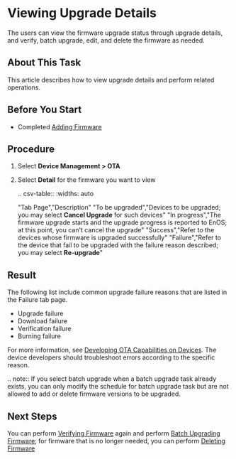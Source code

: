 ﻿# Viewing Upgrade Details

The users can view the firmware upgrade status through upgrade details, and verify, batch upgrade, edit, and delete the firmware as needed.

## About This Task

This article describes how to view upgrade details and perform related operations.

## Before You Start

- Completed [Adding Firmware](adding_firmware)

## Procedure

1. Select **Device Management > OTA**

2. Select **Detail** for the firmware you want to view

   .. csv-table::
      :widths: auto

      "Tab Page","Description"
      "To be upgraded","Devices to be upgraded; you may select **Cancel Upgrade** for such devices"
      "In progress","The firmware upgrade starts and the upgrade progress is reported to EnOS; at this point, you can't cancel the upgrade"
      "Success","Refer to the devices whose firmware is upgraded successfully"
      "Failure","Refer to the device that fail to be upgraded with the failure reason described; you may select **Re-upgrade**"

## Result

The following list include common upgrade failure reasons that are listed in the Failure tab page.

- Upgrade failure
- Download failure
- Verification failure
- Burning failure

For more information, see [Developing OTA Capabilities on Devices](developing_device_ota). The device developers should troubleshoot errors according to the specific reason.

.. note:: If you select batch upgrade when a batch upgrade task already exists, you can only modify the schedule for batch upgrade task but are not allowed to add or delete firmware versions to be upgraded.

## Next Steps

You can perform [Verifying Firmware](verifying_firmware) again and perform [Batch Upgrading Firmware](batch_upgrade_firmware); for firmware that is no longer needed, you can perform [Deleting Firmware](deleting_firmware)
